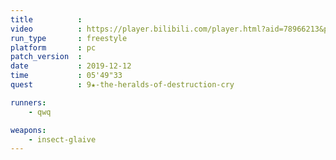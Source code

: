 ```yaml
---
title          :
video          : https://player.bilibili.com/player.html?aid=78966213&p=1
run_type       : freestyle
platform       : pc
patch_version  : 
date           : 2019-12-12
time           : 05'49"33
quest          : 9★-the-heralds-of-destruction-cry

runners:
    - qwq

weapons:
    - insect-glaive
---
```


